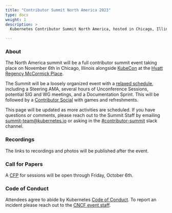 ```yaml
---
title: "Contributor Summit North America 2023"
type: docs
weight: 1
description: >
  Kubernetes Contributor Summit North America, hosted in Chicago, Illinois.

---
```



### About

The North America summit will be a full contributor summit event taking place on November 6th
in Chicago, Illinois alongside 
<a href="https://events.linuxfoundation.org/kubecon-cloudnativecon-north-america/" rel="noopener noreferrer" target="_blank">KubeCon</a>
at the
<a href="https://www.hyatt.com/en-US/hotel/illinois/hyatt-regency-mccormick-place/chimc" rel="noopener noreferrer" target="_blank">Hyatt Regency McCormick Place</a>.

The Summit will be a loosely organized event with a [relaxed schedule](/events/2023/kcsna/schedule),
 including a Steering AMA, several hours of Unconference Sessions, 
potential SIG and WG meetings, and a Documentation Sprint.  This will be followed
by a [Contributor Social](/events/2023/kcsna/social) with games and refreshments.

This page will be updated as more activities are scheduled. If you have
questions or comments, please reach out to the Summit Staff by emailing
summit-team@kubernetes.io or asking in the
<a href="https://kubernetes.slack.com/messages/contributor-summit" rel="noopener noreferrer" target="_blank">#contributor-summit</a>
slack channel.

[location]: /events/2023/kcsna/location/

### Recordings

The links to recordings and photos will be published after the event.


### Call for Papers

A [CFP] for sessions will be open through Friday, October 6th.

[CFP]: https://docs.google.com/forms/d/1z7TnjixN9fiuQulF-EU9rw7_U9I-I8HNOv28IAFsHZc/viewform

### Code of Conduct

Attendees agree to abide by Kubernetes [Code of Conduct]. To report an incident
please reach out to the [CNCF event staff].

[Code of Conduct]: /community/code-of-conduct
[CNCF event staff]: https://events.linuxfoundation.org/kubecon-cloudnativecon-north-america/attend/code-of-conduct/#unacceptable-behavior

[email us]: mailto:summit-team@kubernetes.io
